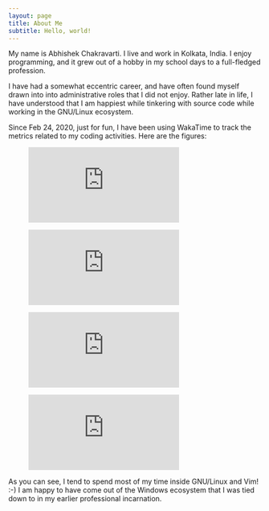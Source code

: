 ```yaml
---
layout: page
title: About Me
subtitle: Hello, world!
---
```


My name is Abhishek Chakravarti. I live and work in Kolkata, India. I enjoy
programming, and it grew out of a hobby in my school days to a full-fledged
profession. 

I have had a somewhat eccentric career, and have often found myself drawn into
into administrative roles that I did not enjoy. Rather late in life, I have
understood that I am happiest while tinkering with source code while working in
the GNU/Linux ecosystem.

Since Feb 24, 2020, just for fun, I have been using WakaTime to track the
metrics related to my coding activities. Here are the figures:

<figure>
  <embed src="https://wakatime.com/share/@abhishekc/ef8b4102-ec80-4499-a68f-46b24453f2e4.svg"></embed>
</figure>

<figure>
  <embed src="https://wakatime.com/share/@abhishekc/6a77b866-0ad6-4dda-b6bc-88ce95cd01c8.svg">
</figure>

<figure>
  <embed src="https://wakatime.com/share/@abhishekc/ca8f0dfe-9328-45dd-aae9-b919060089b9.svg"></embed>
</figure>

<figure>
  <embed src="https://wakatime.com/share/@abhishekc/fdd57b81-1644-4575-a62a-c639c07f1988.svg"></embed>
</figure>


As you can see, I tend to spend most of my time inside GNU/Linux and Vim! :-) I
am happy to have come out of the Windows ecosystem that I was tied down to in my
earlier professional incarnation.

